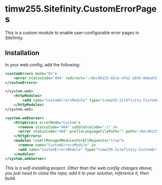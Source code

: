 ﻿# timw255.Sitefinity.CustomErrorPages

This is a custom module to enable user-configurable error pages in Sitefinity.


## Installation

In your web.config, add the following:

```xml
<customErrors mode="On">
	<error statusCode="404" redirect="~/8ec96125-02ce-47e2-a545-0eba4192dc7d" />
</customErrors>

</system.web>
	<httpModules>
		<add name="CustomErrorsModule" type="timw255.Sitefinity.CustomErrorPages.CustomErrorModule, timw255.Sitefinity.CustomErrorPages" />
	</httpModules>
</system.web>

<system.webServer>
    <httpErrors errorMode="Custom">
      <remove statusCode="404" subStatusCode="-1" />
      <error statusCode="404" prefixLanguageFilePath="" path="/8ec96125-02ce-47e2-a545-0eba4192dc7d.aspx" responseMode="ExecuteURL" />
    </httpErrors>
    <modules runAllManagedModulesForAllRequests="true">
      <remove name="CustomErrorsModule" />
      <add name="CustomErrorsModule" type="timw255.Sitefinity.CustomErrorPages.CustomErrorModule, timw255.Sitefinity.CustomErrorPages" />
    </modules>
</system.webServer>
```

_This is a self-installing project. Other than the web.config changes above, you just need to clone the repo, add it to your solution, reference it, then build._